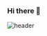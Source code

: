 ### Hi there 👋
![header](https://capsule-render.vercel.app/api?type=waving&color=auto&height=300&section=header&text=capsule%20render&fontSize=90)

<!--
**qhj1019-hyejin/qhj1019-hyejin** is a ✨ _special_ ✨ repository because its `README.md` (this file) appears on your GitHub profile.

Here are some ideas to get you started:

- 🔭 I’m currently working on ...
- 🌱 I’m currently learning ...
- 👯 I’m looking to collaborate on ...
- 🤔 I’m looking for help with ...
- 💬 Ask me about ...
- 📫 How to reach me: ...
- 😄 Pronouns: ...
- ⚡ Fun fact: ...
-->

